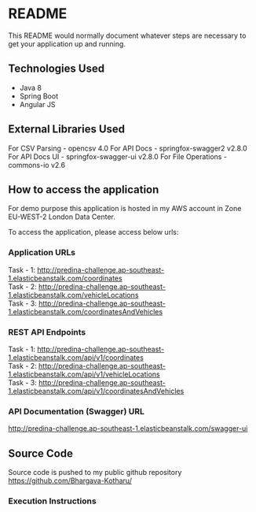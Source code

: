 # README #

This README would normally document whatever steps are necessary to get your application up and running.

## Technologies Used ###

* Java 8
* Spring Boot
* Angular JS

## External Libraries Used ###

For CSV Parsing     - opencsv 4.0
For API Docs        - springfox-swagger2 v2.8.0
For API Docs UI     - springfox-swagger-ui v2.8.0
For File Operations - commons-io v2.6

## How to access the application ###

For demo purpose this application is hosted in my AWS account in Zone EU-WEST-2 London Data Center.

To access the application, please access below urls:

### Application URLs ###

Task - 1: http://predina-challenge.ap-southeast-1.elasticbeanstalk.com/coordinates <br>
Task - 2: http://predina-challenge.ap-southeast-1.elasticbeanstalk.com/vehicleLocations <br>
Task - 3: http://predina-challenge.ap-southeast-1.elasticbeanstalk.com/coordinatesAndVehicles <br>

### REST API Endpoints ###

Task - 1: http://predina-challenge.ap-southeast-1.elasticbeanstalk.com/api/v1/coordinates <br>
Task - 2: http://predina-challenge.ap-southeast-1.elasticbeanstalk.com/api/v1/vehicleLocations <br>
Task - 3: http://predina-challenge.ap-southeast-1.elasticbeanstalk.com/api/v1/coordinatesAndVehicles <br>

### API Documentation (Swagger) URL ###

http://predina-challenge.ap-southeast-1.elasticbeanstalk.com/swagger-ui

## Source Code ##

Source code is pushed to my public github repository https://github.com/Bhargava-Kotharu/
### Execution Instructions ##

